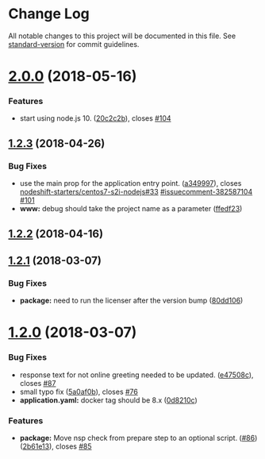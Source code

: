 # Change Log

All notable changes to this project will be documented in this file. See [standard-version](https://github.com/conventional-changelog/standard-version) for commit guidelines.

<a name="2.0.0"></a>
# [2.0.0](https://github.com/nodeshift-starters/nodejs-health-check/compare/v1.2.3...v2.0.0) (2018-05-16)


### Features

* start using node.js 10. ([20c2c2b](https://github.com/nodeshift-starters/nodejs-health-check/commit/20c2c2b)), closes [#104](https://github.com/nodeshift-starters/nodejs-health-check/issues/104)



<a name="1.2.3"></a>
## [1.2.3](https://github.com/nodeshift-starters/nodejs-health-check/compare/v1.2.2...v1.2.3) (2018-04-26)


### Bug Fixes

* use the main prop for the application entry point. ([a349997](https://github.com/nodeshift-starters/nodejs-health-check/commit/a349997)), closes [nodeshift-starters/centos7-s2i-nodejs#33](https://github.com/nodeshift-starters/centos7-s2i-nodejs/issues/33) [#issuecomment-382587104](https://github.com/nodeshift-starters/nodejs-health-check/issues/issuecomment-382587104) [#101](https://github.com/nodeshift-starters/nodejs-health-check/issues/101)
* **www:** debug should take the project name as a parameter ([ffedf23](https://github.com/nodeshift-starters/nodejs-health-check/commit/ffedf23))



<a name="1.2.2"></a>
## [1.2.2](https://github.com/nodeshift-starters/nodejs-health-check/compare/v1.2.1...v1.2.2) (2018-04-16)



<a name="1.2.1"></a>
## [1.2.1](https://github.com/nodeshift-starters/nodejs-health-check/compare/v1.2.0...v1.2.1) (2018-03-07)


### Bug Fixes

* **package:** need to run the licenser after the version bump ([80dd106](https://github.com/nodeshift-starters/nodejs-health-check/commit/80dd106))



<a name="1.2.0"></a>
# [1.2.0](https://github.com/nodeshift-starters/nodejs-health-check/compare/v1.1.1...v1.2.0) (2018-03-07)


### Bug Fixes

* response text for not online greeting needed to be updated. ([e47508c](https://github.com/nodeshift-starters/nodejs-health-check/commit/e47508c)), closes [#87](https://github.com/nodeshift-starters/nodejs-health-check/issues/87)
* small typo fix ([5a0af0b](https://github.com/nodeshift-starters/nodejs-health-check/commit/5a0af0b)), closes [#76](https://github.com/nodeshift-starters/nodejs-health-check/issues/76)
* **application.yaml:** docker tag should be 8.x ([0d8210c](https://github.com/nodeshift-starters/nodejs-health-check/commit/0d8210c))


### Features

* **package:** Move nsp check from prepare step to an optional script. ([#86](https://github.com/nodeshift-starters/nodejs-health-check/issues/86)) ([2b61e13](https://github.com/nodeshift-starters/nodejs-health-check/commit/2b61e13)), closes [#85](https://github.com/nodeshift-starters/nodejs-health-check/issues/85)
